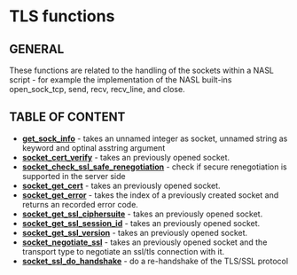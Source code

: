 # TLS functions

## GENERAL

These functions are related to the handling of the sockets within a NASL script - for example the implementation of the NASL built-ins open_sock_tcp, send, recv, recv_line, and close.

## TABLE OF CONTENT

- **[get_sock_info](get_sock_info.md)** - takes an unnamed integer as socket, unnamed string as keyword and optinal asstring argument
- **[socket_cert_verify](socket_cert_verify.md)** - takes an previously opened socket.
- **[socket_check_ssl_safe_renegotiation](socket_check_ssl_safe_renegotiation.md)** - check if secure renegotiation is supported in the server side
- **[socket_get_cert](socket_get_cert.md)** - takes an previously opened socket.
- **[socket_get_error](socket_get_error.md)** - takes the index of a previously created socket and returns an recorded error code.
- **[socket_get_ssl_ciphersuite](socket_get_ssl_ciphersuite.md)** - takes an previously opened socket.
- **[socket_get_ssl_session_id](socket_get_ssl_session_id.md)** - takes an previously opened socket.
- **[socket_get_ssl_version](socket_get_ssl_version.md)** - takes an previously opened socket.
- **[socket_negotiate_ssl](socket_negotiate_ssl.md)** - takes an previously opened socket and the transport type to negotiate an ssl/tls connection with it.
- **[socket_ssl_do_handshake](socket_ssl_do_handshake.md)** - do a re-handshake of the TLS/SSL protocol